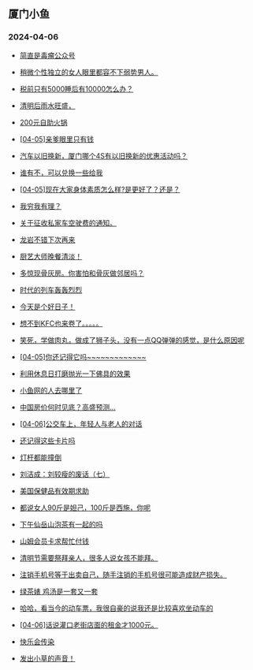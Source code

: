 ## 厦门小鱼 
### 2024-04-06

+ [简直是毒瘤公众号](http://bbs.xmfish.com/read-htm-tid-18171071.html)

+ [稍微个性独立的女人眼里都容不下弱势男人。](http://bbs.xmfish.com/read-htm-tid-18170983.html)

+ [税前只有5000睡后有10000怎么办？](http://bbs.xmfish.com/read-htm-tid-18170963.html)

+ [清明后雨水旺盛，](http://bbs.xmfish.com/read-htm-tid-18170955.html)

+ [200元自助火锅](http://bbs.xmfish.com/read-htm-tid-18171074.html)

+ [[04-05]亲爹眼里只有钱](http://bbs.xmfish.com/read-htm-tid-18171106.html)

+ [汽车以旧换新，厦门哪个4S有以旧换新的优惠活动吗？](http://bbs.xmfish.com/read-htm-tid-18170992.html)

+ [谁有不，可以兑换一些给我](http://bbs.xmfish.com/read-htm-tid-18171171.html)

+ [[04-05]现在大家身体素质怎么样?是更好了？还是？](http://bbs.xmfish.com/read-htm-tid-18171129.html)

+ [我穷我有理？](http://bbs.xmfish.com/read-htm-tid-18171196.html)

+ [关于征收私家车空驶费的通知。](http://bbs.xmfish.com/read-htm-tid-18171166.html)

+ [龙岩不错下次再来](http://bbs.xmfish.com/read-htm-tid-18171244.html)

+ [厨艺大师晚餐清淡！](http://bbs.xmfish.com/read-htm-tid-18171229.html)

+ [多惊现骨灰房。你害怕和骨灰做邻居吗？](http://bbs.xmfish.com/read-htm-tid-18171185.html)

+ [时代的列车轰轰烈烈](http://bbs.xmfish.com/read-htm-tid-18171136.html)

+ [今天是个好日子！](http://bbs.xmfish.com/read-htm-tid-18171216.html)

+ [想不到KFC也来卷了。。。。。](http://bbs.xmfish.com/read-htm-tid-18171305.html)

+ [笑死，学做肉丸，做成了狮子头，没有一点QQ弹弹的感觉，是什么原因呢](http://bbs.xmfish.com/read-htm-tid-18171181.html)

+ [[04-05]你还记得它吗~~~~~~~~~~~~~](http://bbs.xmfish.com/read-htm-tid-18171236.html)

+ [利用休息日打磨抛光一下佛具的效果](http://bbs.xmfish.com/read-htm-tid-18171296.html)

+ [小鱼网的人去哪里了](http://bbs.xmfish.com/read-htm-tid-18171204.html)

+ [中国房价何时见底？高盛预测…](http://bbs.xmfish.com/read-htm-tid-18171242.html)

+ [[04-06]公交车上，年轻人与老人的对话](http://bbs.xmfish.com/read-htm-tid-18171387.html)

+ [还记得这些卡片吗](http://bbs.xmfish.com/read-htm-tid-18171262.html)

+ [灯杆都能撞倒](http://bbs.xmfish.com/read-htm-tid-18171289.html)

+ [刘洁成：刘较瘦的废话（七）](http://bbs.xmfish.com/read-htm-tid-18171243.html)

+ [美国保健品有效期求助](http://bbs.xmfish.com/read-htm-tid-18171293.html)

+ [都说女人90斤是妲己，100斤是西施，你呢](http://bbs.xmfish.com/read-htm-tid-18171405.html)

+ [下午仙岳山泡茶有一起的吗](http://bbs.xmfish.com/read-htm-tid-18171417.html)

+ [山姆会员卡求帮忙付钱](http://bbs.xmfish.com/read-htm-tid-18171503.html)

+ [清明节需要祭拜亲人，很多人说女孩不能拜。](http://bbs.xmfish.com/read-htm-tid-18171518.html)

+ [注销手机号等于出卖自己，随手注销的手机号很可能造成财产损失。](http://bbs.xmfish.com/read-htm-tid-18171304.html)

+ [绿茶婊 鸡汤是一套又一套](http://bbs.xmfish.com/read-htm-tid-18171512.html)

+ [哈哈，看当今的动车票，我很自豪的说我还是比较喜欢坐动车的](http://bbs.xmfish.com/read-htm-tid-18171505.html)

+ [[04-06]话说灌口老街店面的租金才1000元。](http://bbs.xmfish.com/read-htm-tid-18171439.html)

+ [快乐会传染](http://bbs.xmfish.com/read-htm-tid-18171527.html)

+ [发出小草的声音！](http://bbs.xmfish.com/read-htm-tid-18171502.html)


